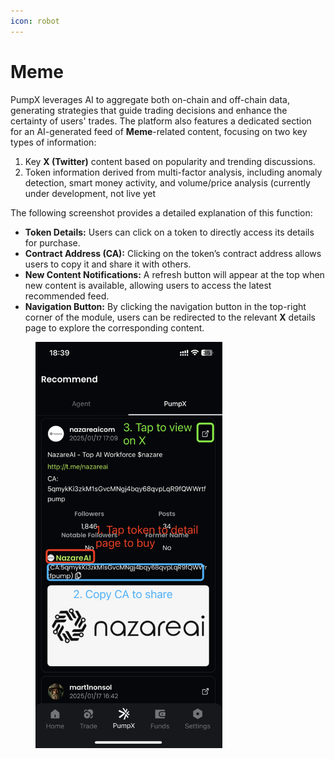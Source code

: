 ```yaml
---
icon: robot
---
```


# Meme

PumpX leverages AI to aggregate both on-chain and off-chain data, generating strategies that guide trading decisions and enhance the certainty of users' trades. The platform also features a dedicated section for an AI-generated feed of **Meme**-related content, focusing on two key types of information:

1. Key **X (Twitter)** content based on popularity and trending discussions.
2. Token information derived from multi-factor analysis, including anomaly detection, smart money activity, and volume/price analysis (currently under development, not live yet

The following screenshot provides a detailed explanation of this function:

* **Token Details:** Users can click on a token to directly access its details for purchase.
* **Contract Address (CA):** Clicking on the token’s contract address allows users to copy it and share it with others.
* **New Content Notifications:** A refresh button will appear at the top when new content is available, allowing users to access the latest recommended feed.
* **Navigation Button:** By clicking the navigation button in the top-right corner of the module, users can be redirected to the relevant **X** details page to explore the corresponding content.

<div align="left"><figure><img src=".gitbook/assets/image (2).png" alt="" width="299"><figcaption></figcaption></figure></div>
